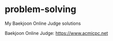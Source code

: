 # problem-solving
My Baekjoon Online Judge solutions

Baekjoon Online Judge:
https://www.acmicpc.net
